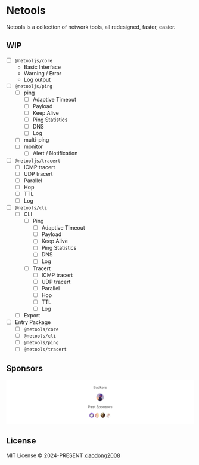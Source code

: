 # Netools

Netools is a collection of network tools, all redesigned, faster, easier.

## WIP

- [ ] `@netooljs/core`
  - Basic Interface
  - Warning / Error
  - Log output
- [ ] `@netooljs/ping`
  - [ ] ping
    - [ ] Adaptive Timeout
    - [ ] Payload
    - [ ] Keep Alive
    - [ ] Ping Statistics
    - [ ] DNS
    - [ ] Log
  - [ ] multi-ping
  - [ ] monitor
    - [ ] Alert / Notification
- [ ] `@netooljs/tracert`
  - [ ] ICMP tracert
  - [ ] UDP tracert
  - [ ] Parallel
  - [ ] Hop
  - [ ] TTL
  - [ ] Log
- [ ] `@netools/cli`
  - [ ] CLI
    - [ ] Ping
      - [ ] Adaptive Timeout
      - [ ] Payload
      - [ ] Keep Alive
      - [ ] Ping Statistics
      - [ ] DNS
      - [ ] Log
    - [ ] Tracert
      - [ ] ICMP tracert
      - [ ] UDP tracert
      - [ ] Parallel
      - [ ] Hop
      - [ ] TTL
      - [ ] Log
  - [ ] Export
- [ ] Entry Package
  - [ ] `@netools/core`
  - [ ] `@netools/cli`
  - [ ] `@netools/ping`
  - [ ] `@netools/tracert`

## Sponsors

<div align="center">
  <img src="https://raw.githubusercontent.com/xiaodong2008/sponsors/main/sponsors.wide.svg" />
</div>

## License

MIT License © 2024-PRESENT [xiaodong2008](https://github.com/xiaodong2008)
